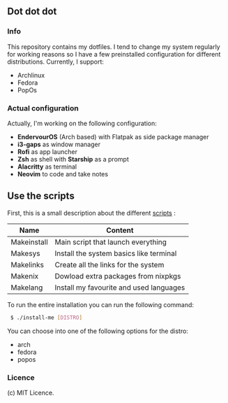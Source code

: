 ## Dot dot dot

### Info

This repository contains my dotfiles. I tend to change my system regularly
for working reasons so I have a few preinstalled configuration for different
distributions. Currently, I support:
 - Archlinux
 - Fedora
 - PopOs

### Actual configuration

Actually, I'm working on the following configuration:
 * **EndervourOS** (Arch based) with Flatpak as side package manager
 * **i3-gaps** as window manager
 * **Rofi** as app launcher
 * **Zsh** as shell with **Starship** as a prompt
 * **Alacritty** as terminal
 * **Neovim** to code and take notes

## Use the scripts

First, this is a small description about the different [scripts](./scripts) :

| Name        | Content                                 |
| -------     | -------                                 |
| Makeinstall | Main script that launch everything      |
| Makesys     | Install the system basics like terminal |
| Makelinks   | Create all the links for the system     |
| Makenix     | Dowload extra packages from nixpkgs     |
| Makelang    | Install my favourite and used languages |


To run the entire installation you can run the following command:
```sh
 $ ./install-me [DISTRO]
```

You can choose into one of the following options for the distro:
 - arch
 - fedora
 - popos

### Licence

 (c) MIT Licence.

